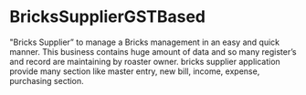 # BricksSupplierGSTBased
"Bricks Supplier” to manage a Bricks management in an easy and quick manner. This business contains huge amount of data and so many 
register’s and record are maintaining by roaster owner. bricks supplier application provide many section like master entry, new bill,
income, expense, purchasing section. 
